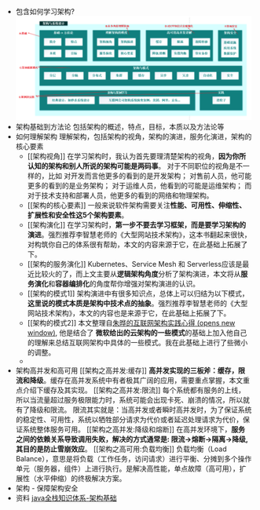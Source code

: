 - 包含如何学习架构?
  ![image.png](../assets/image_1656761006671_0.png)
- 架构基础到方法论
  包括架构的概述，特点，目标，本质以及方法论等
- 如何理解架构
  理解架构，包括架构的视角，架构的演进，服务化演进，架构的核心要素
	- [[架构视角]]
	  在学习架构时，我认为首先要理清楚架构的视角，**因为你所认知的架构和别人所说的架构可能是两码事**。
	  对于不同职位的视角是不一样的，比如
	  对开发而言他更多的看到的是开发架构；
	  对售前人员，他可能更多的看到的是业务架构；
	  对于运维人员，他看到的可能是运维架构；
	  而对于技术支持和部署人员，他更多的看到的网络和物理架构。
	- [[架构的核心要素]]
	  一般来说软件架构需要关注**性能、可用性、伸缩性、扩展性和安全性这5个架构要素**。
	- [[架构演化]]
	  在学习架构时，**第一步不要去学习框架，而是要学习架构的演进**。强烈推荐李智慧老师的《大型网站技术架构》，这本书翻起来很快，对构筑你自己的体系很有帮助，本文的内容来源于它，在此基础上拓展了下。
	- [[架构的服务演化]]
	  Kubernetes、Service Mesh 和 Serverless应该是最近比较火的了，而上文主要从**逻辑架构角度**分析了架构演进，本文将从**服务演化**和**容器编排化**的角度帮你增强对架构演进的认识。
	- [[架构的模式1]] 
	  架构演进中有很多知识点，总体上可以归结为以下模式，**这里说的模式本质是架构中技术点的抽象**。强烈推荐李智慧老师的《大型网站技术架构》，本文的内容也是来源于它，在此基础上拓展了下。
	- [[架构的模式2]]
	  本文整理自[朱晔的互联网架构实践心得 (opens new window)](https://www.cnblogs.com/lovecindywang/p/9670356.html), 他是结合了 **微软给出的云架构的一些模式**的基础上加入他自己的理解来总结互联网架构中具体的一些模式。我在此基础上进行了些微小的调整。
	-
- 架构高并发和高可用
  [[架构之高并发:缓存]]
  **高并发实现的三板斧：缓存，限流和降级**。缓存在高并发系统中有者极其广阔的应用，需要重点掌握，本文重点介绍下缓存及其实现。
  [[架构之高并发:限流]]
  每个系统都有服务的上线，所以当流量超过服务极限能力时，系统可能会出现卡死、崩溃的情况，所以就有了降级和限流。
  限流其实就是：当高并发或者瞬时高并发时，为了保证系统的稳定性、可用性，系统以牺牲部分请求为代价或者延迟处理请求为代价，保证系统整体服务可用。
  [[架构之高并发:降级和熔断]]
  在高并发环境下，**服务之间的依赖关系导致调用失败，解决的方式通常是: 限流->熔断->隔离->降级, 其目的是防止雪崩效应**。
  [[架构之高可用:负载均衡]]
  负载均衡（Load Balance），意思是将负载（工作任务，访问请求）进行平衡、分摊到多个操作单元（服务器，组件）上进行执行。是解决高性能，单点故障（高可用），扩展性（水平伸缩）的终极解决方案。
- 架构 - 保障架构安全
- 资料
  [java全栈知识体系-架构基础](https://pdai.tech/md/arch/arch-x-overview.html)